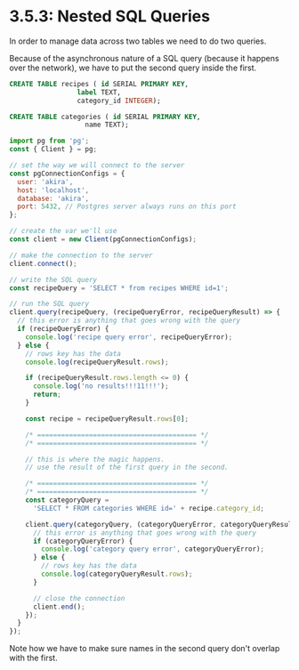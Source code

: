 # 3.5.3: Nested SQL Queries

In order to manage data across two tables we need to do two queries.

Because of the asynchronous nature of a SQL query \(because it happens over the network\), we have to put the second query inside the first.

```sql
CREATE TABLE recipes ( id SERIAL PRIMARY KEY,
                 label TEXT,
                 category_id INTEGER);

CREATE TABLE categories ( id SERIAL PRIMARY KEY,
                   name TEXT);
```

```javascript
import pg from 'pg';
const { Client } = pg;

// set the way we will connect to the server
const pgConnectionConfigs = {
  user: 'akira',
  host: 'localhost',
  database: 'akira',
  port: 5432, // Postgres server always runs on this port
};

// create the var we'll use
const client = new Client(pgConnectionConfigs);

// make the connection to the server
client.connect();

// write the SQL query
const recipeQuery = 'SELECT * from recipes WHERE id=1';

// run the SQL query
client.query(recipeQuery, (recipeQueryError, recipeQueryResult) => {
  // this error is anything that goes wrong with the query
  if (recipeQueryError) {
    console.log('recipe query error', recipeQueryError);
  } else {
    // rows key has the data
    console.log(recipeQueryResult.rows);

    if (recipeQueryResult.rows.length <= 0) {
      console.log('no results!!!11!!!');
      return;
    }

    const recipe = recipeQueryResult.rows[0];

    /* ======================================== */
    /* ======================================== */

    // this is where the magic happens.
    // use the result of the first query in the second.

    /* ======================================== */
    /* ======================================== */
    const categoryQuery =
      'SELECT * FROM categories WHERE id=' + recipe.category_id;

    client.query(categoryQuery, (categoryQueryError, categoryQueryResult) => {
      // this error is anything that goes wrong with the query
      if (categoryQueryError) {
        console.log('category query error', categoryQueryError);
      } else {
        // rows key has the data
        console.log(categoryQueryResult.rows);
      }

      // close the connection
      client.end();
    });
  }
});
```

Note how we have to make sure names in the second query don't overlap with the first.

